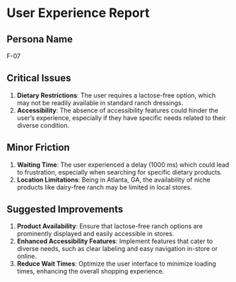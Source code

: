 # User Experience Report

## Persona Name
F-07

## Critical Issues
1. **Dietary Restrictions**: The user requires a lactose-free option, which may not be readily available in standard ranch dressings.
2. **Accessibility**: The absence of accessibility features could hinder the user’s experience, especially if they have specific needs related to their diverse condition.

## Minor Friction
1. **Waiting Time**: The user experienced a delay (1000 ms) which could lead to frustration, especially when searching for specific dietary products.
2. **Location Limitations**: Being in Atlanta, GA, the availability of niche products like dairy-free ranch may be limited in local stores.

## Suggested Improvements
1. **Product Availability**: Ensure that lactose-free ranch options are prominently displayed and easily accessible in stores.
2. **Enhanced Accessibility Features**: Implement features that cater to diverse needs, such as clear labeling and easy navigation in-store or online.
3. **Reduce Wait Times**: Optimize the user interface to minimize loading times, enhancing the overall shopping experience.